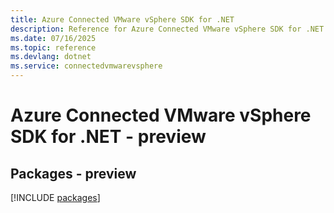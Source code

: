 ```yaml
---
title: Azure Connected VMware vSphere SDK for .NET
description: Reference for Azure Connected VMware vSphere SDK for .NET
ms.date: 07/16/2025
ms.topic: reference
ms.devlang: dotnet
ms.service: connectedvmwarevsphere
---
```

# Azure Connected VMware vSphere SDK for .NET - preview
## Packages - preview
[!INCLUDE [packages](connected-vmware-vsphere-index.md)]